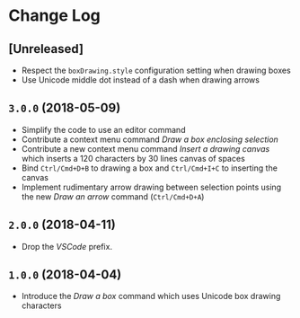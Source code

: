 # Change Log

## [Unreleased]

- Respect the `boxDrawing.style` configuration setting when drawing boxes
- Use Unicode middle dot instead of a dash when drawing arrows

## `3.0.0` (2018-05-09)

- Simplify the code to use an editor command
- Contribute a context menu command *Draw a box enclosing selection*
- Contribute a new context menu command *Insert a drawing canvas* which inserts a 120 characters by 30 lines canvas of spaces
- Bind `Ctrl/Cmd+D+B` to drawing a box and `Ctrl/Cmd+I+C` to inserting the canvas
- Implement rudimentary arrow drawing between selection points using the new *Draw an arrow* command (`Ctrl/Cmd+D+A`)

## `2.0.0` (2018-04-11)

- Drop the *VSCode* prefix.

## `1.0.0` (2018-04-04)

- Introduce the *Draw a box* command which uses Unicode box drawing characters
